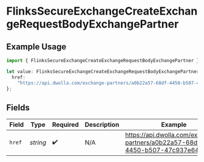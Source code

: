 # FlinksSecureExchangeCreateExchangeRequestBodyExchangePartner

## Example Usage

```typescript
import { FlinksSecureExchangeCreateExchangeRequestBodyExchangePartner } from "dwolla-typescript";

let value: FlinksSecureExchangeCreateExchangeRequestBodyExchangePartner = {
  href:
    "https://api.dwolla.com/exchange-partners/a0b22a57-68df-4450-b507-47c937e64e89",
};
```

## Fields

| Field                                                                         | Type                                                                          | Required                                                                      | Description                                                                   | Example                                                                       |
| ----------------------------------------------------------------------------- | ----------------------------------------------------------------------------- | ----------------------------------------------------------------------------- | ----------------------------------------------------------------------------- | ----------------------------------------------------------------------------- |
| `href`                                                                        | *string*                                                                      | :heavy_check_mark:                                                            | N/A                                                                           | https://api.dwolla.com/exchange-partners/a0b22a57-68df-4450-b507-47c937e64e89 |